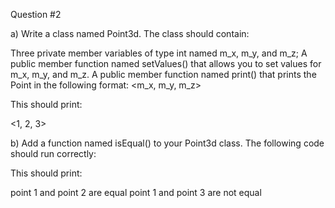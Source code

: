 Question #2

a) Write a class named Point3d. The class should contain:

Three private member variables of type int named m_x, m_y, and m_z;
A public member function named setValues() that allows you to set values for m_x, m_y, and m_z.
A public member function named print() that prints the Point in the following format: <m_x, m_y, m_z>

This should print:

<1, 2, 3>

b) Add a function named isEqual() to your Point3d class. The following code should run correctly:

This should print:

point 1 and point 2 are equal
point 1 and point 3 are not equal